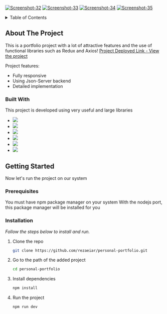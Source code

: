<a href="https://ibb.co/0qkmkpJ"><img src="https://i.ibb.co/jhdbd94/Screenshot-32.png" alt="Screenshot-32" border="0" /></a> <a href="https://ibb.co/WzWDJQ0"><img src="https://i.ibb.co/c8cbnPw/Screenshot-33.png" alt="Screenshot-33" border="0" /></a>
<a href="https://ibb.co/N71ZKp7"><img src="https://i.ibb.co/vDsZkmD/Screenshot-34.png" alt="Screenshot-34" border="0" /></a>
<a href="https://ibb.co/s9ycnnW"><img src="https://i.ibb.co/23gRxxZ/Screenshot-35.png" alt="Screenshot-35" border="0" /></a>
<!-- TABLE OF CONTENTS -->
<details>
  <summary>Table of Contents</summary>
  <ol>
    <li>
      <a href="#about-the-project">About The Project</a>
      <ul>
        <li><a href="#built-with">Built With</a></li>
      </ul>
    </li>
    <li>
      <a href="#getting-started">Getting Started</a>
      <ul>
        <li><a href="#prerequisites">Prerequisites</a></li>
        <li><a href="#installation">Installation</a></li>
      </ul>
    </li>
  </ol>
</details>



<!-- ABOUT THE PROJECT -->
## About The Project

This is a portfolio project with a lot of attractive features and the use of functional libraries such as Redux and Axios!
[Project Deployed Link - View the project](https://personal-portfolio-kappa-flax.vercel.app/)

Project features:
* Fully responsive
* Using Json-Server backend
* Detailed implementation

### Built With

This project is developed using very useful and large libraries

* <img src='https://img.shields.io/badge/React-20232A?style=for-the-badge&logo=react&logoColor=61DAFB' >
* <img src='https://img.shields.io/badge/Redux-593D88?style=for-the-badge&logo=redux&logoColor=white' >
* <img src='https://img.shields.io/badge/Tailwind_CSS-38B2AC?style=for-the-badge&logo=tailwind-css&logoColor=white' >
* <img src='https://img.shields.io/badge/Lodash-3492FF?style=for-the-badge&logo=lodash&logoColor=white' >
* <img src='https://img.shields.io/badge/axios-671ddf?&style=for-the-badge&logo=axios&logoColor=white' >
* <img src='https://img.shields.io/badge/React_Router-CA4245?style=for-the-badge&logo=react-router&logoColor=white' >

<!-- GETTING STARTED -->
## Getting Started

Now let's run the project on our system

### Prerequisites

You must have npm package manager on your system
With the nodejs port, this package manager will be installed for you

### Installation

_Follow the steps below to install and run._

1. Clone the repo
   ```sh
   git clone https://github.com/rezaeiar/personal-portfolio.git
   ```
2. Go to the path of the added project
   ```sh
   cd personal-portfolio
   ```
3. Install dependencies
   ```sh
   npm install
   ```
4. Run the project
   ```sh
   npm run dev
   ```
